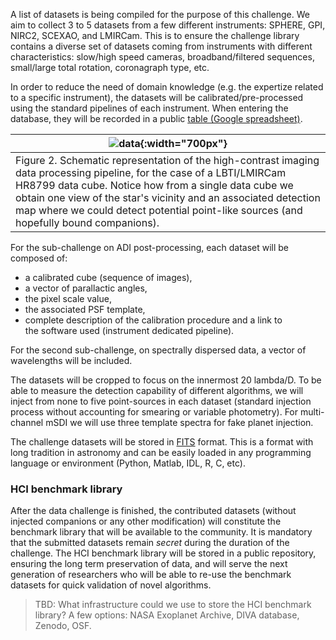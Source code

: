 A list of datasets is being compiled for the purpose of this challenge. We aim to collect 3 to 5 datasets from a few different instruments: SPHERE, GPI, NIRC2, SCEXAO, and LMIRCam. This is to ensure the challenge library contains a diverse set of datasets coming from instruments with different characteristics: slow/high speed cameras, broadband/filtered sequences, small/large total rotation, coronagraph type, etc. 

In order to reduce the need of domain knowledge (e.g. the expertize related to a specific instrument), the datasets will be calibrated/pre-processed using the standard pipelines of each instrument. When entering the database, they will be recorded in a public [table (Google spreadsheet)](pages/datasets_table). 

| ![data](https://raw.githubusercontent.com/carlgogo/exoimaging_challenge/master/assets/images/challenge_fig2.001.png){:width="700px"} |
|---|
| Figure 2. Schematic representation of the high-contrast imaging data processing pipeline, for the case of a LBTI/LMIRCam HR8799 data cube. Notice how from a single data cube we obtain one view of the star's vicinity and an associated detection map where we could detect potential point-like sources (and hopefully bound companions).  |

For the sub-challenge on ADI post-processing, each dataset will be composed of:
 * a calibrated cube (sequence of images),
 * a vector of parallactic angles,
 * the pixel scale value,
 * the associated PSF template, 
 * complete description of the calibration procedure and a link to the software used (instrument dedicated pipeline).
 
For the second sub-challenge, on spectrally dispersed data, a vector of wavelengths will be included. 

The datasets will be cropped to focus on the innermost 20 lambda/D. To be able to measure the detection capability of different algorithms, we will inject from none to five point-sources in each dataset (standard injection process without accounting for smearing or variable photometry). For multi-channel mSDI we will use three template spectra for fake planet injection.

The challenge datasets will be stored in [FITS](https://en.wikipedia.org/wiki/FITS) format. This is a format with long tradition in astronomy and can be easily loaded in any programming language or environment (Python, Matlab, IDL, R, C, etc).

### HCI benchmark library

After the data challenge is finished, the contributed datasets (without injected companions or any other modification) will constitute the benchmark library that will be available to the community. It is mandatory that the submitted datasets remain *secret* during the duration of the challenge. The HCI benchmark library will be stored in a public repository, ensuring the long term preservation of data, and will serve the next generation of researchers who will be able to re-use the benchmark datasets for quick validation of novel algorithms.

> TBD: What infrastructure could we use to store the HCI benchmark library? A few options: NASA Exoplanet Archive, DIVA database, Zenodo, OSF. 

